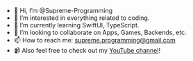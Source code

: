 - 👋  Hi, I’m @Supreme-Programming
- 👀  I’m interested in everything related to coding.
- 🌱  I’m currently learning SwiftUI, TypeScript.
- 💞️  I’m looking to collaborate on Apps, Games, Backends, etc.
- 📫  How to reach me: supreme.programming@gmail.com
- 📹  Also feel free to check out my <a href="https://www.youtube.com/channel/UCuIHynH3iK8OTpAOkTQxQ6A">YouTube channel</a>!

<!---
Supreme-Programming/Supreme-Programming is a ✨ special ✨ repository because its `README.md` (this file) appears on your GitHub profile.
You can click the Preview link to take a look at your changes.
--->
